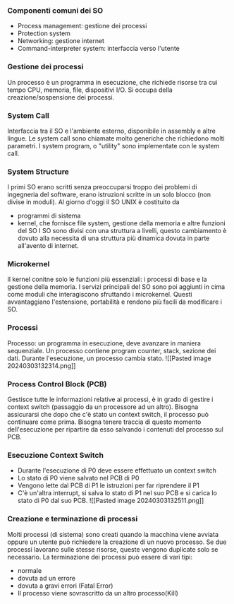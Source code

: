 ### Componenti comuni dei SO
- Process management: gestione dei processi
- Protection system
- Networking: gestione internet
- Command-interpreter system: interfaccia verso l'utente
### Gestione dei processi
Un processo è un programma in esecuzione, che richiede risorse tra cui tempo CPU, memoria, file, dispositivi I/O. Si occupa della creazione/sospensione dei processi.
### System Call
Interfaccia tra il SO e l'ambiente esterno, disponibile in assembly e altre lingue. Le system call sono
chiamate molto generiche che richiedono molti parametri.
I system program, o "utility" sono implementate con le system call.
### System Structure
I primi SO erano scritti senza preoccuparsi troppo dei problemi di ingegneria del software, erano
istruzioni scritte in un solo blocco (non divise in moduli).
Al giorno d'oggi il SO UNIX è costituito da
- programmi di sistema
- kernel, che fornisce file system, gestione della memoria e altre funzioni del SO
I SO sono divisi con una struttura a livelli, questo cambiamento è dovuto alla necessita di una struttura più dinamica dovuta in parte all'avento di internet.
### Microkernel
Il kernel conitne solo le funzioni più essenziali: i processi di base e la gestione della memoria.
I servizi principali del SO sono poi aggiunti in cima come moduli che interagiscono sfruttando i microkernel. Questi avvantaggiano l'estensione, portabilità e rendono più facili da modificare i SO.
### Processi
Processo: un programma in esecuzione, deve avanzare in maniera sequenziale. Un processo contiene program counter, stack, sezione dei dati. Durante l'esecuzione, un processo cambia stato.
![[Pasted image 20240303132314.png]]
### Process Control Block (PCB)
Gestisce tutte le informazioni relative ai processi, è in grado di gestire i context switch (passaggio da un processore ad un altro).
Bisogna assicurarsi che dopo che c'è stato un context switch, il processo può continuare come prima. Bisogna tenere traccia di questo momento dell'esecuzione per ripartire da esso salvando i contenuti del processo sul PCB.
### Esecuzione Context Switch
- Durante l'esecuzione di P0 deve essere effettuato un context switch
- Lo stato di P0 viene salvato nel PCB di P0
- Vengono lette dal PCB di P1 le istruzioni per far riprendere il P1
- C'è un'altra interrupt, si salva lo stato di P1 nel suo PCB e si carica lo stato di P0 dal suo PCB. 
![[Pasted image 20240303132511.png]]
### Creazione e terminazione di processi
Molti processi (di sistema) sono creati quando la macchina viene avviata oppure un utente può richiedere la creazione di un nuovo processo. Se due processi lavorano sulle stesse risorse, queste vengono duplicate solo se necessario.
La terminazione dei processi può essere di vari tipi:
- normale
- dovuta ad un errore
- dovuta a gravi errori (Fatal Error)
- Il processo viene sovrascritto da un altro processo(Kill)